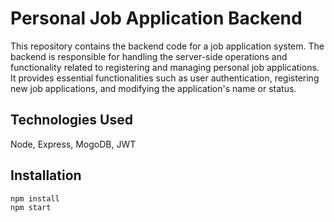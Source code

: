 # Personal Job Application Backend


This repository contains the backend code for a job application system. The backend is responsible for handling the server-side operations and functionality related to registering and managing personal job applications. It provides essential functionalities such as user authentication, registering new job applications, and modifying the application's name or status.


## Technologies Used

Node, Express, MogoDB, JWT


## Installation


```bash
npm install
npm start
```
    